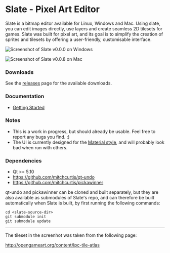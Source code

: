 # Slate - Pixel Art Editor

Slate is a bitmap editor available for Linux, Windows and Mac. Using slate, you can edit images directly, use layers and create seamless 2D tilesets for games. Slate was built for pixel art,  and its goal is to simplify the creation of sprites and tilesets by offering a user-friendly, customisable interface.  

![Screenshot of Slate v0.0.0 on Windows](https://github.com/mitchcurtis/slate/blob/master/doc/images/slate-v0.0.0-windows.png "Screenshot of Slate v0.0.0 on Windows")

![Screenshot of Slate v0.0.8 on Mac](https://github.com/mitchcurtis/slate/blob/master/doc/images/slate-v0.0.8-mac.png "Screenshot of Slate v0.0.8 on Mac")

### Downloads ###

See the [releases](https://github.com/mitchcurtis/slate/releases) page for the available downloads.

### Documentation ###
- [Getting Started](https://github.com/mitchcurtis/slate/blob/master/doc/getting-started.md)

### Notes ###
- This is a work in progress, but should already be usable. Feel free to report any bugs you find. :)
- The UI is currently designed for the [Material style](http://doc.qt.io/qt-5/qtquickcontrols2-material.html), and will probably look bad when run with others.

### Dependencies ###

* Qt >= 5.10
* https://github.com/mitchcurtis/qt-undo
* https://github.com/mitchcurtis/pickawinner

qt-undo and pickawinner can be cloned and built separately, but they are also available as submodules of Slate's repo, and can therefore be built automatically when
Slate is built, by first running the following commands:

    cd <slate-source-dir>
    git submodule init
    git submodule update

---

The tileset in the screenhot was taken from the following page:

http://opengameart.org/content/lpc-tile-atlas
